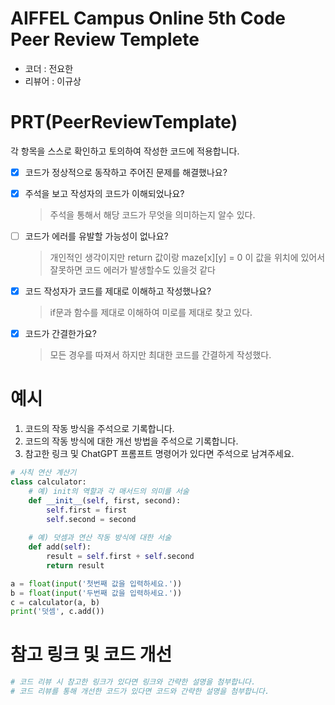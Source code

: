 # AIFFEL Campus Online 5th Code Peer Review Templete
- 코더 : 전요한
- 리뷰어 : 이규상


# PRT(PeerReviewTemplate) 
각 항목을 스스로 확인하고 토의하여 작성한 코드에 적용합니다.

- [X] 코드가 정상적으로 동작하고 주어진 문제를 해결했나요?
  
- [X] 주석을 보고 작성자의 코드가 이해되었나요?
  > 주석을 통해서 해당 코드가 무엇을 의미하는지 알수 있다.
- [ ] 코드가 에러를 유발할 가능성이 없나요?
  >개인적인 생각이지만 return 값이랑 maze[x][y] = 0 이 값을 위치에 있어서 잘못하면 코드 에러가 발생할수도 있을것 같다
- [X] 코드 작성자가 코드를 제대로 이해하고 작성했나요?
  > if문과 함수를 제대로 이해하여 미로를 제대로 찾고 있다.
- [X] 코드가 간결한가요?
  > 모든 경우를 따져서 하지만 최대한 코드를 간결하게 작성했다.

# 예시
1. 코드의 작동 방식을 주석으로 기록합니다.
2. 코드의 작동 방식에 대한 개선 방법을 주석으로 기록합니다.
3. 참고한 링크 및 ChatGPT 프롬프트 명령어가 있다면 주석으로 남겨주세요.
```python
# 사칙 연산 계산기
class calculator:
    # 예) init의 역할과 각 매서드의 의미를 서술
    def __init__(self, first, second):
        self.first = first
        self.second = second
    
    # 예) 덧셈과 연산 작동 방식에 대한 서술
    def add(self):
        result = self.first + self.second
        return result

a = float(input('첫번째 값을 입력하세요.')) 
b = float(input('두번째 값을 입력하세요.')) 
c = calculator(a, b)
print('덧셈', c.add()) 
```

# 참고 링크 및 코드 개선
```python
# 코드 리뷰 시 참고한 링크가 있다면 링크와 간략한 설명을 첨부합니다.
# 코드 리뷰를 통해 개선한 코드가 있다면 코드와 간략한 설명을 첨부합니다.
